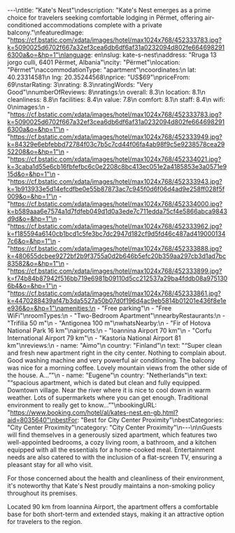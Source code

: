 ---\ntitle: "Kate's Nest"\ndescription: "Kate's Nest emerges as a prime choice for travelers seeking comfortable lodging in Përmet, offering air-conditioned accommodations complete with a private balcony."\nfeaturedImage: "https://cf.bstatic.com/xdata/images/hotel/max1024x768/452333783.jpg?k=5090025d6702f667a32ef3cea6db6df6af31a0232094d802fe6646982916300a&o=&hp=1"\nlanguage: en\nslug: kate-s-nest\naddress: "Rruga 13 jorgo culli, 6401 Përmet, Albania"\ncity: "Përmet"\nlocation: "Përmet"\naccommodationType: "apartment"\ncoordinates:\n  lat: 40.23314581\n  lng: 20.35244568\nprice: "US$69"\npriceFrom: 69\nstarRating: 3\nrating: 8.3\nratingWords: "Very Good"\nnumberOfReviews: 8\nratings:\n  overall: 8.3\n  location: 8.1\n  cleanliness: 8.8\n  facilities: 8.4\n  value: 7.8\n  comfort: 8.1\n  staff: 8.4\n  wifi: 0\nimages:\n  - "https://cf.bstatic.com/xdata/images/hotel/max1024x768/452333783.jpg?k=5090025d6702f667a32ef3cea6db6df6af31a0232094d802fe6646982916300a&o=&hp=1"\n  - "https://cf.bstatic.com/xdata/images/hotel/max1024x768/452333949.jpg?k=84329e6ebfebbd72784f03c7b5c7cd44f06fa4ab98f9c5e9238578cea2952208&o=&hp=1"\n  - "https://cf.bstatic.com/xdata/images/hotel/max1024x768/452334021.jpg?k=3caba1d55e6cb16fbfefbc6c0e2208c8bc413ec051e2a4185853e3a0571e915d&o=&hp=1"\n  - "https://cf.bstatic.com/xdata/images/hotel/max1024x768/452333943.jpg?k=1b913933e5d14efcdfbe0e55b87873ac7c945f0d6f06d4ad9e258ff028f5f009&o=&hp=1"\n  - "https://cf.bstatic.com/xdata/images/hotel/max1024x768/452334000.jpg?k=b589aaa6e7574a1d7fdfeb049d1d0a3ede7c711edda75cf4e5866abca9843d9d&o=&hp=1"\n  - "https://cf.bstatic.com/xdata/images/hotel/max1024x768/452333962.jpg?k=f185594a6140cb1bcd1c5fe3bc7dc2947d182cf9d5fd46c487ad4190001347c6&o=&hp=1"\n  - "https://cf.bstatic.com/xdata/images/hotel/max1024x768/452333888.jpg?k=480655dcbee9272bf2b9f3755a0d2b646b5efc20b359aa297cb3d1ad7bc83582&o=&hp=1"\n  - "https://cf.bstatic.com/xdata/images/hotel/max1024x768/452333899.jpg?k=f74b84b87942f516bb719e6981b09110d5cc212537a29ba4fddb08a9751306b4&o=&hp=1"\n  - "https://cf.bstatic.com/xdata/images/hotel/max1024x768/452333861.jpg?k=4470288439af47b3da5527a50b07d0f196d4ac9eb5814b01201e436f8e1ee936&o=&hp=1"\namenities:\n  - "Free parking"\n  - "Free WiFi"\nroomTypes:\n  - "Two-Bedroom Apartment"\nnearbyRestaurants:\n  - "Trifilia 50 m"\n  - "Antigonea 100 m"\nwhatsNearby:\n  - "Fir of Hotova National Park 16 km"\nairports:\n  - "Ioannina Airport 70 km"\n  - "Corfu International Airport 79 km"\n  - "Kastoria National Airport 81 km"\nreviews:\n  - name: "Aimo"\n    country: "Finland"\n    text: "“Super clean and fresh new apartment right in the city center. Nothing to complain about. Good washing machine and very powerful air conditioning. The balcony was nice for a morning coffee. Lovely mountain views from the other side of the house. A...”"\n  - name: "Eugene"\n    country: "Netherlands"\n    text: "“spacious apartment, which is dated but clean and fully equipped.
Downtown village.
Near the river where it is nice to cool down in warm weather.
Lots of supermarkets where you can get enough. Traditional environment to really get to know...”"\nbookingURL: "https://www.booking.com/hotel/al/kates-nest.en-gb.html?aid=8035640"\nbestFor: "Best for City Center Proximity"\nbestCategories: "City Center Proximity"\ncategory: "City Center Proximity"\n---\n\nGuests will find themselves in a generously sized apartment, which features two well-appointed bedrooms, a cozy living room, a bathroom, and a kitchen equipped with all the essentials for a home-cooked meal. Entertainment needs are also catered to with the inclusion of a flat-screen TV, ensuring a pleasant stay for all who visit.

For those concerned about the health and cleanliness of their environment, it's noteworthy that Kate's Nest proudly maintains a non-smoking policy throughout its premises.

Located 90 km from Ioannina Airport, the apartment offers a comfortable base for both short-term and extended stays, making it an attractive option for travelers to the region.